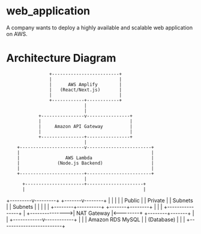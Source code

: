 # web_application
A company wants to deploy a highly available and scalable web application on AWS.

# Architecture Diagram

                    +-------------------------+
                    |                         |
                    |      AWS Amplify        |
                    |   (React/Next.js)       |
                    |                         |
                    +------------+------------+
                                 |
                                 |
                +----------------v----------------+
                |                                 |
                |     Amazon API Gateway          |
                |                                 |
                +----------------+----------------+
                                 |
        +------------------------v------------------------+
        |                                                 |
        |                 AWS Lambda                      |
        |              (Node.js Backend)                  |
        |                                                 |
        +------------------------+------------------------+
                                 |
          +----------------------+---------------------+
          |                                            |
+---------v---------+                          +-------v--------+
|                   |                          |                |
|     Public        |                          |    Private     |
|     Subnets       |                          |    Subnets     |
|                   |                          |                |
+--------+----------+                          +-------+--------+
         |                                           |
         |                +----------------+         |
         +--------------->|   NAT Gateway  |<--------+
                          +--------+-------+
                                   |
                                   |
                      +------------v------------+
                      |                         |
                      |   Amazon RDS MySQL      |
                      |   (Database)            |
                      |                         |
                      +-------------------------+
